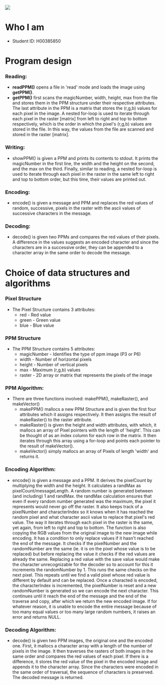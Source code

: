 ![](https://upload.wikimedia.org/wikipedia/commons/0/03/Heriot-Watt_University_logo.svg) 

# Who I am

- Student ID: H00385850

# Program design

### Reading:

- **readPPM()** opens a file in 'read' mode and loads the image using **getPPM()**.
- **getPPM()** first scans the magicNumber, width, height, max from the file and stores them in the PPM structure under their respective attributes. The last attribute in the PPM is a matrix that stores the (r,g,b) values for each pixel in the image. A nested for-loop is used to iterate through each pixel in the raster [matrix] from left to right and top to bottom respectively, which is the order in which the pixel's (r,g,b) values are stored in the file. In this way, the values from the file are scanned and stored in the raster [matrix].

### Writing:

- showPPM() is given a PPM and prints its contents to stdout. It prints the magicNumber in the first line, the width and the height on the second, and the max on the third. Finally, similar to reading, a nested for-loop is used to iterate through each pixel in the raster in the same left to right and top to bottom order, but this time, their values are printed out.

### Encoding:

- encode() is given a message and PPM and replaces the red values of random, successive, pixels in the raster with the ascii values of successive characters in the message.

### Decoding:

- decode() is given two PPMs and compares the red values of their pixels. A difference in the values suggests an encoded character and since the characters are in a successive order, they can be appended to a character array in the same order to decode the message.

# Choice of data structures and algorithms

### Pixel Structure

- The Pixel Structure contains 3 attributes:
    - red - Red value
    - green - Green value
    - blue - Blue value

### PPM Structure

- The PPM Structure contains 5 attributes:
    - magicNumber - Identifies the type of ppm image (P3 or P6)
    - width - Number of horizontal pixels
    - height - Number of vertical pixels
    - max - Maximum (r,g,b) values
    - raster - 2D array or matrix that represents the pixels of the image

### PPM Algorithm:

- There are three functions involved: makePPM(), makeRaster(), and makeVector()
    - makePPM() mallocs a new PPM Structure and is given the first four attributes which it assigns respectively. It then assigns the result of makeRaster() to the raster attribute.
    - makeRaster() is given the height and width attributes, with which, it mallocs an array of Pixel pointers with the length of 'height'. This can be thought of as an index column for each row in the matrix. It then iterates through this array using a for-loop and points each pointer to the result of makeVector().
    - makeVector() simply mallocs an array of Pixels of length 'width' and returns it.

### Encoding Algorithm:

- encode() is given a message and a PPM. It derives the pixelCount by multiplying the width and the height. It calculates a randMax as pixelCount/messageLength. A random number is generated between (and including) 1 and randMax. the randMax calculation ensures that even if every random number generated was the maximum, the pixel it represents would never go off the raster. It also keeps track of a pixelNumber and characterIndex so it knows when it has reached the random pixel and what character ascii value to replace that pixel's red value. The way it iterates through each pixel in the raster is the same, yet again, from left to right and top to bottom. The function is also copying the RGB values from the original image to the new image while encoding. It has a condition to only replace values if it hasn't reached the end of the message. It checks if the pixelNumber and the randomNumber are the same (ie. it is on the pixel whose value is to be replaced) but before replacing the value it checks if the red values are already the same. Replacing a red value with the save value would make the character unrecognizable for the decoder so to account for this it increments the randomNumber by 1. This runs the same checks on the next pixel. This repeats until we find a valid pixel whose red value is different by default and can be replaced. Once a characted is encoded, the characterIndex is incremented, the pixelNumber is reset and a new randomNumber is generated so we can encode the next character. This continues until it reach the end of the message and the end of the traverse and copy, after which we return the new encoded image. If for whatever reason, it is unable to encode the entire message because of too many equal values or too many large random numbers, it raises an error and returns NULL.

### Decoding Algorithm:

- decode() is given two PPM images, the original one and the encoded one. First, it mallocs a character array with a length of the number of pixels in the image. It then traverses the rasters of both images in the same order and compares the red values of each pixel. If there is a difference, it stores the red value of the pixel in the encoded image and appends it to the character array. Since the characters were encoded in the same order of traversal, the sequence of characters is preserved. The decoded message is returned.
